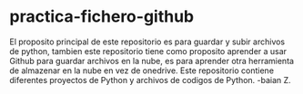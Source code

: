 # practica-fichero-github
El proposito principal de este repositorio es para guardar y subir archivos de python, tambien este repositorio tiene como proposito aprender a usar Github para guardar archivos en la nube, es para aprender otra herramienta de almazenar en la nube en vez de onedrive.
Este repositorio contiene diferentes proyectos de Python y archivos de codigos de Python.
-baian Z.
